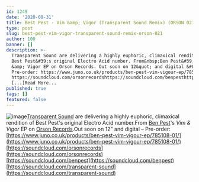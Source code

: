 ```yaml
---
id: 1249
date: '2020-08-31'
title: Best Pest - Vim &amp; Vigor (Transparent Sound Remix) (ORSON 021) - Loose Lips
type: post
slug: best-pest-vim-vigor-transparent-sound-remix-orson-021
author: 100
banner: []
description: >-
  Transparent Sound are delivering a highly euphoric, climaxical rendition of
  Best Pest&#39;s original Electro Acid number. From&nbsp;Ben Pest&#39;s Vim
  &amp; Vigor EP on Orson Records. Out soon on 12&quot; and digital &#8211;
  Pre-order: https://www.juno.co.uk/products/ben-pest-vim-vigour-ep/785108-01/
  https://soundcloud.com/orsonrecordshttps://soundcloud.com/benpesthttps://soundcloud.com/transparent-sound
  [...]Read More...
published: true
tags: []
featured: false
---
```

![image](../undefined)[Transparent Sound](https://www.discogs.com/artist/20784-Transparent-Sound) are delivering a highly euphoric, climaxical rendition of Best Pest's original Electro Acid number.From [Ben Pest](https://benpest.bandcamp.com/)'s _Vim & Vigor_ EP on [Orson Records](https://orsonrecords.bandcamp.com/).Out soon on 12" and digital – Pre-order: [](https://www.juno.co.uk/products/ben-pest-vim-vigour-ep/785108-01/)[https://www.juno.co.uk/products/ben-pest-vim-vigour-ep/785108-01/](https://www.juno.co.uk/products/ben-pest-vim-vigour-ep/785108-01/)[https://soundcloud.com/orsonrecords](https://soundcloud.com/orsonrecords)  
[](https://soundcloud.com/benpest)[https://soundcloud.com/benpest](https://soundcloud.com/benpest)  
[](https://soundcloud.com/transparent-sound)[https://soundcloud.com/transparent-sound](https://soundcloud.com/transparent-sound)